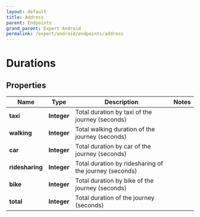 ```yaml
---
layout: default
title: Address
parent: Endpoints
grand_parent: Expert Android
permalink: /expert/android/endpoints/address
---
```


# Durations

## Properties
Name | Type | Description | Notes
------------ | ------------- | ------------- | -------------
**taxi** | **Integer** | Total duration by taxi of the journey (seconds) | 
**walking** | **Integer** | Total walking duration of the journey (seconds) | 
**car** | **Integer** | Total duration by car of the journey (seconds) | 
**ridesharing** | **Integer** | Total duration by ridesharing of the journey (seconds) | 
**bike** | **Integer** | Total duration by bike of the journey (seconds) | 
**total** | **Integer** | Total duration of the journey (seconds) | 



